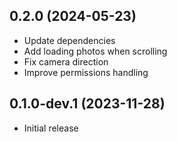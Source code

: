 ## 0.2.0 (2024-05-23)

* Update dependencies
* Add loading photos when scrolling
* Fix camera direction
* Improve permissions handling

## 0.1.0-dev.1 (2023-11-28)

* Initial release
